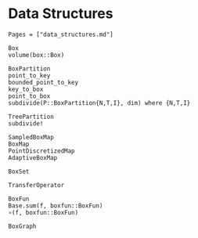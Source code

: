 # Data Structures

```@index
Pages = ["data_structures.md"]
```

```@docs
Box
volume(box::Box)
```

```@docs
BoxPartition
point_to_key
bounded_point_to_key
key_to_box
point_to_box
subdivide(P::BoxPartition{N,T,I}, dim) where {N,T,I}
```

```@docs
TreePartition
subdivide!
```

```@docs
SampledBoxMap
BoxMap
PointDiscretizedMap
AdaptiveBoxMap
```

```@docs
BoxSet
```

```@docs
TransferOperator
```

```@docs
BoxFun
Base.sum(f, boxfun::BoxFun)
∘(f, boxfun::BoxFun)
```

```@docs
BoxGraph
```
